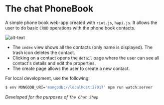 # The chat PhoneBook

A simple phone book web-app created with `riot.js`, `hapi.js`. It allows the user to do basic `CRUD` operations with the phone book contacts.

![alt-text](http://preview.ibb.co/kchugF/Screenshot_from_2017_03_28_11_11_05.png)

* The `index` view shows all the contacts (only name is displayed). The trash icon deletes the contact.
* Clicking on a contact opens the `detail` page where the user can see all contact's details and edit the properties.
* The create page allows the user to create a new contact.

For local development, use the following:
```bash
$ env MONGODB_URI='mongodb://localhost:27017' npm run watch:server
```

_Developed for the purposes of `The Chat Shop`_